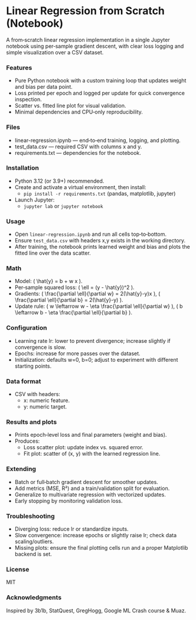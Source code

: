 # Linear Regression from Scratch (Notebook)

A from‑scratch linear regression implementation in a single Jupyter notebook using per‑sample gradient descent, with clear loss logging and simple visualization over a CSV dataset.

### Features
- Pure Python notebook with a custom training loop that updates weight and bias per data point.
- Loss printed per epoch and logged per update for quick convergence inspection.
- Scatter vs. fitted line plot for visual validation.
- Minimal dependencies and CPU‑only reproducibility.

### Files
- linear-regression.ipynb — end‑to‑end training, logging, and plotting.
- test_data.csv — required CSV with columns x and y.
- requirements.txt — dependencies for the notebook.

### Installation
- Python 3.12 (or 3.9+) recommended.
- Create and activate a virtual environment, then install:
  - `pip install -r requirements.txt` (pandas, matplotlib, jupyter)
- Launch Jupyter:
  - `jupyter lab` or `jupyter notebook`

### Usage
- Open `linear-regression.ipynb` and run all cells top‑to‑bottom.
- Ensure `test_data.csv` with headers x,y exists in the working directory.
- After training, the notebook prints learned weight and bias and plots the fitted line over the data scatter.

### Math
- Model: \( \hat{y} = b + w x \).
- Per‑sample squared loss: \( \ell = (y - \hat{y})^2 \).
- Gradients: \( \frac{\partial \ell}{\partial w} = 2(\hat{y}-y)x \), \( \frac{\partial \ell}{\partial b} = 2(\hat{y}-y) \).
- Update rule: \( w \leftarrow w - \eta \frac{\partial \ell}{\partial w} \), \( b \leftarrow b - \eta \frac{\partial \ell}{\partial b} \).

### Configuration
- Learning rate lr: lower to prevent divergence; increase slightly if convergence is slow.
- Epochs: increase for more passes over the dataset.
- Initialization: defaults w=0, b=0; adjust to experiment with different starting points.

### Data format
- CSV with headers:
  - x: numeric feature.
  - y: numeric target.

### Results and plots
- Prints epoch‑level loss and final parameters (weight and bias).
- Produces:
  - Loss scatter plot: update index vs. squared error.
  - Fit plot: scatter of (x, y) with the learned regression line.

### Extending
- Batch or full‑batch gradient descent for smoother updates.
- Add metrics (MSE, R²) and a train/validation split for evaluation.
- Generalize to multivariate regression with vectorized updates.
- Early stopping by monitoring validation loss.

### Troubleshooting
- Diverging loss: reduce lr or standardize inputs.
- Slow convergence: increase epochs or slightly raise lr; check data scaling/outliers.
- Missing plots: ensure the final plotting cells run and a proper Matplotlib backend is set.

### License
MIT 

### Acknowledgments
Inspired by 3b1b, StatQuest, GregHogg, Google ML Crash course & Muaz.


